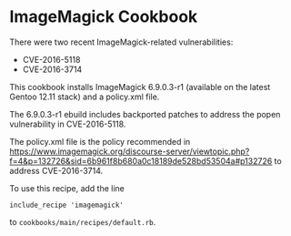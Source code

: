 ImageMagick Cookbook
=========

There were two recent ImageMagick-related vulnerabilities:

* CVE-2016-5118
* CVE-2016-3714

This cookbook installs ImageMagick 6.9.0.3-r1 (available on the latest Gentoo 12.11 stack) and a policy.xml file. 

The 6.9.0.3-r1 ebuild includes backported patches to address the popen vulnerability in CVE-2016-5118.

The policy.xml file is the policy recommended in https://www.imagemagick.org/discourse-server/viewtopic.php?f=4&p=132726&sid=6b961f8b680a0c18189de528bd53504a#p132726 to address CVE-2016-3714.

To use this recipe, add the line

```
include_recipe 'imagemagick'
```

to `cookbooks/main/recipes/default.rb`.